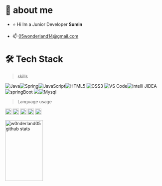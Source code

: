# :rabbit: about me
* :star: Hi Im a Junior Developer **Sumin** 
- 📫 05wonderland14@gmail.com




# 🛠 Tech Stack

> skills

![Java](https://img.shields.io/badge/-Java-skyblue?style=flat-circle&logo=java)![Spring](https://img.shields.io/badge/-Spring-beige?style=flat-circle&logo=spring)![JavaScript](https://img.shields.io/badge/-JavaScript-violet?style=flat-circle&logo=javascript)![HTML5](https://img.shields.io/badge/-HTML5-orange?style=flat-circle&logo=html5) ![CSS3](https://img.shields.io/badge/-CSS3-yellow?style=flat-circle&logo=css3)
![VS Code](https://img.shields.io/badge/-VSCode-blue?style=flat-circle&logo=VSCode)![Intelli JIDEA](https://img.shields.io/badge/-IntelliJIDEA-red?style=flat-circle&logo=IntelliJIDEA)
![springBoot](https://img.shields.io/badge/-SpringBoot-pink?style=flat-circle&logo=java)
![](https://img.shields.io/badge/-GitHub-black?style=flat-circle&logo=GitHub)![Mysql](https://img.shields.io/badge/-Mysql-white?style=flat-circle&logo=mysql)



> Language usage

<code><img height="20" alt="java" src="https://img.shields.io/badge/-Java-skyblue?style=flat-circle&logo=java"></code>
<code><img height="20" alt="Spring" src="https://img.shields.io/badge/-Spring-beige?style=flat-circle&logo=spring"></code>
<code><img height="20" alt="CSS3" src="https://img.shields.io/badge/-CSS3-yellow?style=flat-circle&logo=css3"></code>
<code><img height="20" alt="JavaScript" src="https://img.shields.io/badge/-JavaScript-violet?style=flat-circle&logo=javascript"></code>
<code><img height="20" alt="HTML5" src="https://img.shields.io/badge/-HTML5-orange?style=flat-circle&logo=html5"></code>    

  <img width="49%" height="195px" src="https://github-readme-stats.vercel.app/api?username=w0nderland05&show_icons=true&count_private=true&hide_border=true&title_color=ff91a4&icon_color=ff91a4&text_color=c9d1d9&bg_color=0d1117" alt="w0nderland05 github stats" /> 

